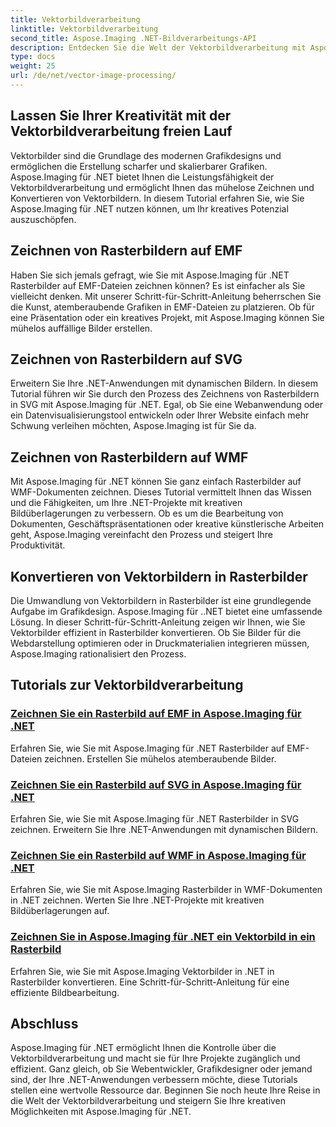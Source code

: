 ```yaml
---
title: Vektorbildverarbeitung
linktitle: Vektorbildverarbeitung
second_title: Aspose.Imaging .NET-Bildverarbeitungs-API
description: Entdecken Sie die Welt der Vektorbildverarbeitung mit Aspose.Imaging für .NET. Erfahren Sie, wie Sie mühelos Vektorbilder zeichnen und konvertieren. Verbessern Sie noch heute Ihre .NET-Projekte!
type: docs
weight: 25
url: /de/net/vector-image-processing/
---
```


## Lassen Sie Ihrer Kreativität mit der Vektorbildverarbeitung freien Lauf

Vektorbilder sind die Grundlage des modernen Grafikdesigns und ermöglichen die Erstellung scharfer und skalierbarer Grafiken. Aspose.Imaging für .NET bietet Ihnen die Leistungsfähigkeit der Vektorbildverarbeitung und ermöglicht Ihnen das mühelose Zeichnen und Konvertieren von Vektorbildern. In diesem Tutorial erfahren Sie, wie Sie Aspose.Imaging für .NET nutzen können, um Ihr kreatives Potenzial auszuschöpfen.

## Zeichnen von Rasterbildern auf EMF

Haben Sie sich jemals gefragt, wie Sie mit Aspose.Imaging für .NET Rasterbilder auf EMF-Dateien zeichnen können? Es ist einfacher als Sie vielleicht denken. Mit unserer Schritt-für-Schritt-Anleitung beherrschen Sie die Kunst, atemberaubende Grafiken in EMF-Dateien zu platzieren. Ob für eine Präsentation oder ein kreatives Projekt, mit Aspose.Imaging können Sie mühelos auffällige Bilder erstellen.

## Zeichnen von Rasterbildern auf SVG

Erweitern Sie Ihre .NET-Anwendungen mit dynamischen Bildern. In diesem Tutorial führen wir Sie durch den Prozess des Zeichnens von Rasterbildern in SVG mit Aspose.Imaging für .NET. Egal, ob Sie eine Webanwendung oder ein Datenvisualisierungstool entwickeln oder Ihrer Website einfach mehr Schwung verleihen möchten, Aspose.Imaging ist für Sie da.

## Zeichnen von Rasterbildern auf WMF

Mit Aspose.Imaging für .NET können Sie ganz einfach Rasterbilder auf WMF-Dokumenten zeichnen. Dieses Tutorial vermittelt Ihnen das Wissen und die Fähigkeiten, um Ihre .NET-Projekte mit kreativen Bildüberlagerungen zu verbessern. Ob es um die Bearbeitung von Dokumenten, Geschäftspräsentationen oder kreative künstlerische Arbeiten geht, Aspose.Imaging vereinfacht den Prozess und steigert Ihre Produktivität.

## Konvertieren von Vektorbildern in Rasterbilder

Die Umwandlung von Vektorbildern in Rasterbilder ist eine grundlegende Aufgabe im Grafikdesign. Aspose.Imaging für ..NET bietet eine umfassende Lösung. In dieser Schritt-für-Schritt-Anleitung zeigen wir Ihnen, wie Sie Vektorbilder effizient in Rasterbilder konvertieren. Ob Sie Bilder für die Webdarstellung optimieren oder in Druckmaterialien integrieren müssen, Aspose.Imaging rationalisiert den Prozess.

## Tutorials zur Vektorbildverarbeitung
### [Zeichnen Sie ein Rasterbild auf EMF in Aspose.Imaging für .NET](./draw-raster-image-on-emf/)
Erfahren Sie, wie Sie mit Aspose.Imaging für .NET Rasterbilder auf EMF-Dateien zeichnen. Erstellen Sie mühelos atemberaubende Bilder.
### [Zeichnen Sie ein Rasterbild auf SVG in Aspose.Imaging für .NET](./draw-raster-image-on-svg/)
Erfahren Sie, wie Sie mit Aspose.Imaging für .NET Rasterbilder in SVG zeichnen. Erweitern Sie Ihre .NET-Anwendungen mit dynamischen Bildern.
### [Zeichnen Sie ein Rasterbild auf WMF in Aspose.Imaging für .NET](./draw-raster-image-on-wmf/)
Erfahren Sie, wie Sie mit Aspose.Imaging Rasterbilder in WMF-Dokumenten in .NET zeichnen. Werten Sie Ihre .NET-Projekte mit kreativen Bildüberlagerungen auf.
### [Zeichnen Sie in Aspose.Imaging für .NET ein Vektorbild in ein Rasterbild](./draw-vector-image-to-raster-image/)
Erfahren Sie, wie Sie mit Aspose.Imaging Vektorbilder in .NET in Rasterbilder konvertieren. Eine Schritt-für-Schritt-Anleitung für eine effiziente Bildbearbeitung.

## Abschluss

Aspose.Imaging für .NET ermöglicht Ihnen die Kontrolle über die Vektorbildverarbeitung und macht sie für Ihre Projekte zugänglich und effizient. Ganz gleich, ob Sie Webentwickler, Grafikdesigner oder jemand sind, der Ihre .NET-Anwendungen verbessern möchte, diese Tutorials stellen eine wertvolle Ressource dar. Beginnen Sie noch heute Ihre Reise in die Welt der Vektorbildverarbeitung und steigern Sie Ihre kreativen Möglichkeiten mit Aspose.Imaging für .NET.